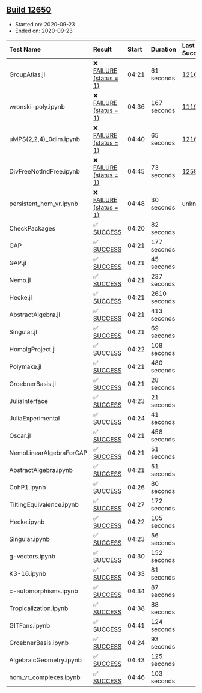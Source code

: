 ## [Build 12650](https://oscarci.mathematik.uni-kl.de/job/oscar/12650/)

* Started on: 2020-09-23
* Ended on: 2020-09-23

| Test Name    | Result | Start | Duration | Last Success | First Failure |
|:-------------|:-------|:------|:---------|:-------------|:--------------|
| GroupAtlas.jl | ❌ [FAILURE (status = 1)](https://oscarci.mathematik.uni-kl.de/job/oscar/12650/artifact/logs/build-12650/GroupAtlas.jl.log) | 04:21 | 61 seconds | [12167](https://oscarci.mathematik.uni-kl.de/job/oscar/12167/) | [12168](https://oscarci.mathematik.uni-kl.de/job/oscar/12168/) |
| wronski-poly.ipynb | ❌ [FAILURE (status = 1)](https://oscarci.mathematik.uni-kl.de/job/oscar/12650/artifact/logs/build-12650/wronski-poly.ipynb.log) | 04:36 | 167 seconds | [11192](https://oscarci.mathematik.uni-kl.de/job/oscar/11192/) | [11193](https://oscarci.mathematik.uni-kl.de/job/oscar/11193/) |
| uMPS(2,2,4)_0dim.ipynb | ❌ [FAILURE (status = 1)](https://oscarci.mathematik.uni-kl.de/job/oscar/12650/artifact/logs/build-12650/uMPS-2-2-4-_0dim.ipynb.log) | 04:40 | 65 seconds | [12167](https://oscarci.mathematik.uni-kl.de/job/oscar/12167/) | [12168](https://oscarci.mathematik.uni-kl.de/job/oscar/12168/) |
| DivFreeNotIndFree.ipynb | ❌ [FAILURE (status = 1)](https://oscarci.mathematik.uni-kl.de/job/oscar/12650/artifact/logs/build-12650/DivFreeNotIndFree.ipynb.log) | 04:45 | 73 seconds | [12594](https://oscarci.mathematik.uni-kl.de/job/oscar/12594/) | [12595](https://oscarci.mathematik.uni-kl.de/job/oscar/12595/) |
| persistent_hom_vr.ipynb | ❌ [FAILURE (status = 1)](https://oscarci.mathematik.uni-kl.de/job/oscar/12650/artifact/logs/build-12650/persistent_hom_vr.ipynb.log) | 04:48 | 30 seconds | unknown | unknown |
| CheckPackages | ✅ [SUCCESS](https://oscarci.mathematik.uni-kl.de/job/oscar/12650/artifact/logs/build-12650/CheckPackages.log) | 04:20 | 82 seconds |  |  |
| GAP | ✅ [SUCCESS](https://oscarci.mathematik.uni-kl.de/job/oscar/12650/artifact/logs/build-12650/GAP.log) | 04:21 | 177 seconds |  |  |
| GAP.jl | ✅ [SUCCESS](https://oscarci.mathematik.uni-kl.de/job/oscar/12650/artifact/logs/build-12650/GAP.jl.log) | 04:21 | 45 seconds |  |  |
| Nemo.jl | ✅ [SUCCESS](https://oscarci.mathematik.uni-kl.de/job/oscar/12650/artifact/logs/build-12650/Nemo.jl.log) | 04:21 | 237 seconds |  |  |
| Hecke.jl | ✅ [SUCCESS](https://oscarci.mathematik.uni-kl.de/job/oscar/12650/artifact/logs/build-12650/Hecke.jl.log) | 04:21 | 2610 seconds |  |  |
| AbstractAlgebra.jl | ✅ [SUCCESS](https://oscarci.mathematik.uni-kl.de/job/oscar/12650/artifact/logs/build-12650/AbstractAlgebra.jl.log) | 04:21 | 413 seconds |  |  |
| Singular.jl | ✅ [SUCCESS](https://oscarci.mathematik.uni-kl.de/job/oscar/12650/artifact/logs/build-12650/Singular.jl.log) | 04:21 | 69 seconds |  |  |
| HomalgProject.jl | ✅ [SUCCESS](https://oscarci.mathematik.uni-kl.de/job/oscar/12650/artifact/logs/build-12650/HomalgProject.jl.log) | 04:22 | 108 seconds |  |  |
| Polymake.jl | ✅ [SUCCESS](https://oscarci.mathematik.uni-kl.de/job/oscar/12650/artifact/logs/build-12650/Polymake.jl.log) | 04:21 | 480 seconds |  |  |
| GroebnerBasis.jl | ✅ [SUCCESS](https://oscarci.mathematik.uni-kl.de/job/oscar/12650/artifact/logs/build-12650/GroebnerBasis.jl.log) | 04:21 | 28 seconds |  |  |
| JuliaInterface | ✅ [SUCCESS](https://oscarci.mathematik.uni-kl.de/job/oscar/12650/artifact/logs/build-12650/JuliaInterface.log) | 04:23 | 21 seconds |  |  |
| JuliaExperimental | ✅ [SUCCESS](https://oscarci.mathematik.uni-kl.de/job/oscar/12650/artifact/logs/build-12650/JuliaExperimental.log) | 04:24 | 41 seconds |  |  |
| Oscar.jl | ✅ [SUCCESS](https://oscarci.mathematik.uni-kl.de/job/oscar/12650/artifact/logs/build-12650/Oscar.jl.log) | 04:21 | 458 seconds |  |  |
| NemoLinearAlgebraForCAP | ✅ [SUCCESS](https://oscarci.mathematik.uni-kl.de/job/oscar/12650/artifact/logs/build-12650/NemoLinearAlgebraForCAP.log) | 04:21 | 51 seconds |  |  |
| AbstractAlgebra.ipynb | ✅ [SUCCESS](https://oscarci.mathematik.uni-kl.de/job/oscar/12650/artifact/logs/build-12650/AbstractAlgebra.ipynb.log) | 04:21 | 51 seconds |  |  |
| CohP1.ipynb | ✅ [SUCCESS](https://oscarci.mathematik.uni-kl.de/job/oscar/12650/artifact/logs/build-12650/CohP1.ipynb.log) | 04:26 | 80 seconds |  |  |
| TiltingEquivalence.ipynb | ✅ [SUCCESS](https://oscarci.mathematik.uni-kl.de/job/oscar/12650/artifact/logs/build-12650/TiltingEquivalence.ipynb.log) | 04:27 | 172 seconds |  |  |
| Hecke.ipynb | ✅ [SUCCESS](https://oscarci.mathematik.uni-kl.de/job/oscar/12650/artifact/logs/build-12650/Hecke.ipynb.log) | 04:22 | 105 seconds |  |  |
| Singular.ipynb | ✅ [SUCCESS](https://oscarci.mathematik.uni-kl.de/job/oscar/12650/artifact/logs/build-12650/Singular.ipynb.log) | 04:23 | 56 seconds |  |  |
| g-vectors.ipynb | ✅ [SUCCESS](https://oscarci.mathematik.uni-kl.de/job/oscar/12650/artifact/logs/build-12650/g-vectors.ipynb.log) | 04:30 | 152 seconds |  |  |
| K3-16.ipynb | ✅ [SUCCESS](https://oscarci.mathematik.uni-kl.de/job/oscar/12650/artifact/logs/build-12650/K3-16.ipynb.log) | 04:33 | 81 seconds |  |  |
| c-automorphisms.ipynb | ✅ [SUCCESS](https://oscarci.mathematik.uni-kl.de/job/oscar/12650/artifact/logs/build-12650/c-automorphisms.ipynb.log) | 04:34 | 87 seconds |  |  |
| Tropicalization.ipynb | ✅ [SUCCESS](https://oscarci.mathematik.uni-kl.de/job/oscar/12650/artifact/logs/build-12650/Tropicalization.ipynb.log) | 04:38 | 88 seconds |  |  |
| GITFans.ipynb | ✅ [SUCCESS](https://oscarci.mathematik.uni-kl.de/job/oscar/12650/artifact/logs/build-12650/GITFans.ipynb.log) | 04:41 | 124 seconds |  |  |
| GroebnerBasis.ipynb | ✅ [SUCCESS](https://oscarci.mathematik.uni-kl.de/job/oscar/12650/artifact/logs/build-12650/GroebnerBasis.ipynb.log) | 04:24 | 93 seconds |  |  |
| AlgebraicGeometry.ipynb | ✅ [SUCCESS](https://oscarci.mathematik.uni-kl.de/job/oscar/12650/artifact/logs/build-12650/AlgebraicGeometry.ipynb.log) | 04:43 | 125 seconds |  |  |
| hom_vr_complexes.ipynb | ✅ [SUCCESS](https://oscarci.mathematik.uni-kl.de/job/oscar/12650/artifact/logs/build-12650/hom_vr_complexes.ipynb.log) | 04:46 | 103 seconds |  |  |
